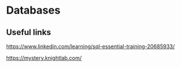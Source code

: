 # Databases

## Useful links

https://www.linkedin.com/learning/sql-essential-training-20685933/

https://mystery.knightlab.com/

